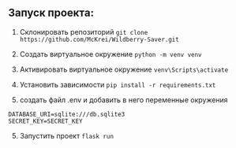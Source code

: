 ## Запуск проекта:

1. Склонировать репозиторий
```git clone https://github.com/McKrei/Wildberry-Saver.git```

2. Создать виртуальное окружение
```python -m venv venv```

3. Активировать виртуальное окружение
```venv\Scripts\activate```

4. Установить зависимости
```pip install -r requirements.txt```

5. создать файл .env и добавить в него переменные окружения
```
DATABASE_URI=sqlite:///db.sqlite3
SECRET_KEY=SECRET_KEY
```

5. Запустить проект
```flask run```
